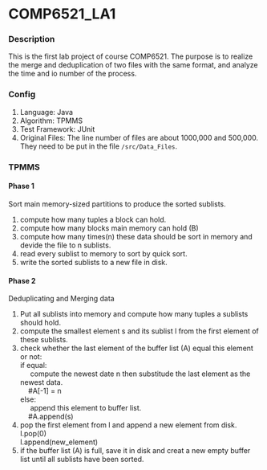 # COMP6521_LA1

### Description
This is the first lab project of course COMP6521. The purpose is to realize the merge and deduplication of two files with the same format, and analyze the time and io number of the process.

### Config
1. Language: Java
2. Algorithm: TPMMS
3. Test Framework: JUnit
4. Original Files: The line number of files are about 1000,000 and 500,000. They need to be put in the file `/src/Data_Files`.

### TPMMS
#### Phase 1
Sort main memory-sized partitions to produce the sorted sublists.
1. compute how many tuples a block can hold. 
2. compute how many blocks main memory can hold (B)
3. compute how many times(n) these data should be sort in memory and devide the file to n sublists. 
4. read every sublist to memory to sort by quick sort.
5. write the sorted sublists to a new file in disk.

#### Phase 2
Deduplicating and Merging data
1. Put all sublists into memory and compute how many tuples a sublists should hold.
2. compute the smallest element s and its sublist l from the first element of these sublists.
3. check whether the last element of the buffer list (A) equal this element or not:  
   if equal:  
   &nbsp;&nbsp;&nbsp;&nbsp; compute the newest date n then substitude the last element as the newest data.  
   &nbsp;&nbsp;&nbsp;&nbsp;#A[-1] = n  
   else:  
   &nbsp;&nbsp;&nbsp;&nbsp; append this element to buffer list.  
   &nbsp;&nbsp;&nbsp;&nbsp;#A.append(s)
4. pop the first element from l and append a new element from disk.  
   l.pop(0)  
   l.append(new_element)
5. if the buffer list (A) is full, save it in disk and creat a new empty buffer list until all sublists have been sorted.

